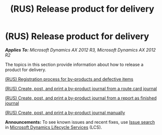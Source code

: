 ﻿---
title: (RUS) Release product for delivery
TOCTitle: (RUS) Release product for delivery
ms:assetid: d86aa7d5-13bb-4ae9-999d-a0c27bf4e3fe
ms:mtpsurl: https://technet.microsoft.com/en-us/library/JJ711672(v=AX.60)
ms:contentKeyID: 49387995
ms.date: 04/18/2014
mtps_version: v=AX.60
---

# (RUS) Release product for delivery 


_**Applies To:** Microsoft Dynamics AX 2012 R3, Microsoft Dynamics AX 2012 R2_

The topics in this section provide information about how to release a product for delivery.

[(RUS) Registration process for by-products and defective items](rus-registration-process-for-by-products-and-defective-items.md)

[(RUS) Create, post, and print a by-product journal from a route card journal](rus-create-post-and-print-a-by-product-journal-from-a-route-card-journal.md)

[(RUS) Create, post, and print a by-product journal from a report as finished journal](rus-create-post-and-print-a-by-product-journal-from-a-report-as-finished-journal.md)

[(RUS) Create, post, and print a by-product journal manually](rus-create-post-and-print-a-by-product-journal-manually.md)

  
**Announcements:** To see known issues and recent fixes, use [Issue search](http://go.microsoft.com/fwlink/?linkid=389258) in [Microsoft Dynamics Lifecycle Services](http://go.microsoft.com/fwlink/?linkid=306505) (LCS).

